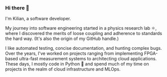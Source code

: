 ### Hi there 👋

I'm Kilian, a software developer.

My journey into software engineering started in a physics research lab ⚛, where I discovered the merits of loose coupling and adherence to standards the hard way. (It's also the origin of my GitHub handle.)

I like automated testing, concise documentation, and hunting complex bugs. Over the years, I've worked on projects ranging from implementing FPGA-based ultra-fast measurement systems to architecting cloud applications. These days, I mostly code in Python 🐍 and spend much of my time on projects in the realm of cloud infrastructure and MLOps.

